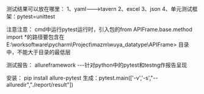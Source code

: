 测试结果可以放在哪里：
1、yaml--->tavern
2、excel
3、json
4、单元测试框架：pytest=unittest


注意注意：
cmd中运行pytest运行时，引入包的from APIFrame.base.method import *的路径要包含在
E:\worksoftware\pycharm\Project\mazm\wuya_datatype\APIFrame>
目录中，不能大于目录的最低层


测试报告：
allureframework   ---针对python中的pytest和testng作报告呈现

安装： pip install allure-pytest
生成：pytest.main(['-v','-s',"--alluredir","./report/result"])
